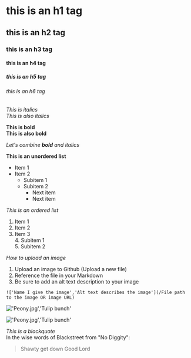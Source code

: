 # this is an h1 tag
## this is an h2 tag
### this is an h3 tag
#### this is an h4 tag
##### this is an h5 tag
###### this is an h6 tag

*This is italics* <br>
_This is also italics_

**This is bold** <br>
__This is also bold__

_Let's combine **bold** and italics_

**This is an unordered list**
* Item 1
* Item 2
  * Subitem 1
  * Subitem 2
    * Next item
    * Next item

*This is an ordered list*
1. Item 1
2. Item 2
3. Item 3 <br>
	4. Subitem 1 <br>
	5. Subitem 2





*How to upload an image*
1. Upload an image to Github (Upload a new file)
2. Reference the file in your Markdown
3. Be sure to add an alt text description to your image

`!['Name I give the image','Alt text describes the image'](/File path to the image OR image URL)`

!['Peony.jpg','Tulip bunch'](/Peony.jpg)

!['Peony.jpg','Tulip bunch'](https://hips.hearstapps.com/hmg-prod.s3.amazonaws.com/images/close-up-of-fresh-pink-tulips-against-white-royalty-free-image-1032762878-1557245356.jpg?crop=0.665xw:1.00xh;0.168xw,0&resize=980)




*This is a blockquote* <br>
In the wise words of Blackstreet from "No Diggity":

> Shawty get down
> Good Lord
